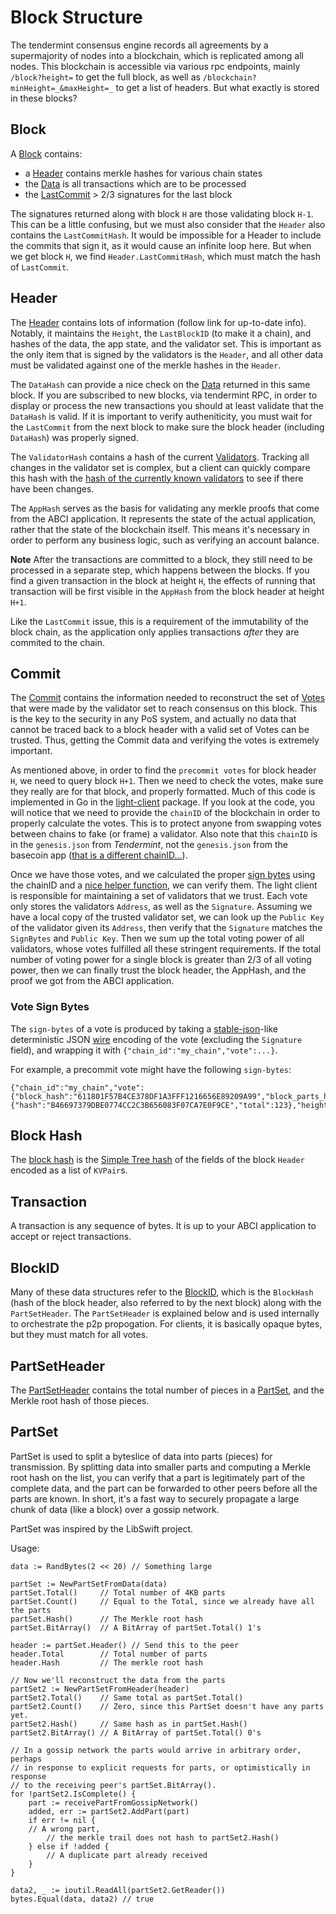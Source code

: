 # Block Structure

The tendermint consensus engine records all agreements by a
supermajority of nodes into a blockchain, which is replicated among all
nodes. This blockchain is accessible via various rpc endpoints, mainly
`/block?height=` to get the full block, as well as
`/blockchain?minHeight=_&maxHeight=_` to get a list of headers. But what
exactly is stored in these blocks?

## Block

A
[Block](https://godoc.org/github.com/tendermint/tendermint/types#Block)
contains:

- a [Header](#header) contains merkle hashes for various chain states
- the
  [Data](https://godoc.org/github.com/tendermint/tendermint/types#Data)
  is all transactions which are to be processed
- the [LastCommit](#commit) &gt; 2/3 signatures for the last block

The signatures returned along with block `H` are those validating block
`H-1`. This can be a little confusing, but we must also consider that
the `Header` also contains the `LastCommitHash`. It would be impossible
for a Header to include the commits that sign it, as it would cause an
infinite loop here. But when we get block `H`, we find
`Header.LastCommitHash`, which must match the hash of `LastCommit`.

## Header

The
[Header](https://godoc.org/github.com/tendermint/tendermint/types#Header)
contains lots of information (follow link for up-to-date info). Notably,
it maintains the `Height`, the `LastBlockID` (to make it a chain), and
hashes of the data, the app state, and the validator set. This is
important as the only item that is signed by the validators is the
`Header`, and all other data must be validated against one of the merkle
hashes in the `Header`.

The `DataHash` can provide a nice check on the
[Data](https://godoc.org/github.com/tendermint/tendermint/types#Data)
returned in this same block. If you are subscribed to new blocks, via
tendermint RPC, in order to display or process the new transactions you
should at least validate that the `DataHash` is valid. If it is
important to verify autheniticity, you must wait for the `LastCommit`
from the next block to make sure the block header (including `DataHash`)
was properly signed.

The `ValidatorHash` contains a hash of the current
[Validators](https://godoc.org/github.com/tendermint/tendermint/types#Validator).
Tracking all changes in the validator set is complex, but a client can
quickly compare this hash with the [hash of the currently known
validators](https://godoc.org/github.com/tendermint/tendermint/types#ValidatorSet.Hash)
to see if there have been changes.

The `AppHash` serves as the basis for validating any merkle proofs that
come from the ABCI application. It represents the state of the actual
application, rather that the state of the blockchain itself. This means
it's necessary in order to perform any business logic, such as verifying
an account balance.

**Note** After the transactions are committed to a block, they still
need to be processed in a separate step, which happens between the
blocks. If you find a given transaction in the block at height `H`, the
effects of running that transaction will be first visible in the
`AppHash` from the block header at height `H+1`.

Like the `LastCommit` issue, this is a requirement of the immutability
of the block chain, as the application only applies transactions _after_
they are commited to the chain.

## Commit

The
[Commit](https://godoc.org/github.com/tendermint/tendermint/types#Commit)
contains the information needed to reconstruct the set of
[Votes](https://godoc.org/github.com/tendermint/tendermint/types#Vote)
that were made by the validator set to reach consensus on this block.
This is the key to the security in any PoS system, and actually no data
that cannot be traced back to a block header with a valid set of Votes
can be trusted. Thus, getting the Commit data and verifying the votes is
extremely important.

As mentioned above, in order to find the `precommit votes` for block
header `H`, we need to query block `H+1`. Then we need to check the
votes, make sure they really are for that block, and properly formatted.
Much of this code is implemented in Go in the
[light-client](https://github.com/tendermint/light-client) package. If
you look at the code, you will notice that we need to provide the
`chainID` of the blockchain in order to properly calculate the votes.
This is to protect anyone from swapping votes between chains to fake (or
frame) a validator. Also note that this `chainID` is in the
`genesis.json` from _Tendermint_, not the `genesis.json` from the
basecoin app ([that is a different
chainID...](https://github.com/cosmos/cosmos-sdk/issues/32)).

Once we have those votes, and we calculated the proper [sign
bytes](https://godoc.org/github.com/tendermint/tendermint/types#Vote.WriteSignBytes)
using the chainID and a [nice helper
function](https://godoc.org/github.com/tendermint/tendermint/types#SignBytes),
we can verify them. The light client is responsible for maintaining a
set of validators that we trust. Each vote only stores the validators
`Address`, as well as the `Signature`. Assuming we have a local copy of
the trusted validator set, we can look up the `Public Key` of the
validator given its `Address`, then verify that the `Signature` matches
the `SignBytes` and `Public Key`. Then we sum up the total voting power
of all validators, whose votes fulfilled all these stringent
requirements. If the total number of voting power for a single block is
greater than 2/3 of all voting power, then we can finally trust the
block header, the AppHash, and the proof we got from the ABCI
application.

### Vote Sign Bytes

The `sign-bytes` of a vote is produced by taking a
[stable-json](https://github.com/substack/json-stable-stringify)-like
deterministic JSON [wire](./wire-protocol.html) encoding of the vote
(excluding the `Signature` field), and wrapping it with
`{"chain_id":"my_chain","vote":...}`.

For example, a precommit vote might have the following `sign-bytes`:

```
{"chain_id":"my_chain","vote":{"block_hash":"611801F57B4CE378DF1A3FFF1216656E89209A99","block_parts_header":{"hash":"B46697379DBE0774CC2C3B656083F07CA7E0F9CE","total":123},"height":1234,"round":1,"type":2}}
```

## Block Hash

The [block
hash](https://godoc.org/github.com/tendermint/tendermint/types#Block.Hash)
is the [Simple Tree hash](./merkle.html#simple-tree-with-dictionaries)
of the fields of the block `Header` encoded as a list of `KVPair`s.

## Transaction

A transaction is any sequence of bytes. It is up to your ABCI
application to accept or reject transactions.

## BlockID

Many of these data structures refer to the
[BlockID](https://godoc.org/github.com/tendermint/tendermint/types#BlockID),
which is the `BlockHash` (hash of the block header, also referred to by
the next block) along with the `PartSetHeader`. The `PartSetHeader` is
explained below and is used internally to orchestrate the p2p
propogation. For clients, it is basically opaque bytes, but they must
match for all votes.

## PartSetHeader

The
[PartSetHeader](https://godoc.org/github.com/tendermint/tendermint/types#PartSetHeader)
contains the total number of pieces in a
[PartSet](https://godoc.org/github.com/tendermint/tendermint/types#PartSet),
and the Merkle root hash of those pieces.

## PartSet

PartSet is used to split a byteslice of data into parts (pieces) for
transmission. By splitting data into smaller parts and computing a
Merkle root hash on the list, you can verify that a part is legitimately
part of the complete data, and the part can be forwarded to other peers
before all the parts are known. In short, it's a fast way to securely
propagate a large chunk of data (like a block) over a gossip network.

PartSet was inspired by the LibSwift project.

Usage:

```
data := RandBytes(2 << 20) // Something large

partSet := NewPartSetFromData(data)
partSet.Total()     // Total number of 4KB parts
partSet.Count()     // Equal to the Total, since we already have all the parts
partSet.Hash()      // The Merkle root hash
partSet.BitArray()  // A BitArray of partSet.Total() 1's

header := partSet.Header() // Send this to the peer
header.Total        // Total number of parts
header.Hash         // The merkle root hash

// Now we'll reconstruct the data from the parts
partSet2 := NewPartSetFromHeader(header)
partSet2.Total()    // Same total as partSet.Total()
partSet2.Count()    // Zero, since this PartSet doesn't have any parts yet.
partSet2.Hash()     // Same hash as in partSet.Hash()
partSet2.BitArray() // A BitArray of partSet.Total() 0's

// In a gossip network the parts would arrive in arbitrary order, perhaps
// in response to explicit requests for parts, or optimistically in response
// to the receiving peer's partSet.BitArray().
for !partSet2.IsComplete() {
    part := receivePartFromGossipNetwork()
    added, err := partSet2.AddPart(part)
    if err != nil {
    // A wrong part,
        // the merkle trail does not hash to partSet2.Hash()
    } else if !added {
        // A duplicate part already received
    }
}

data2, _ := ioutil.ReadAll(partSet2.GetReader())
bytes.Equal(data, data2) // true
```
